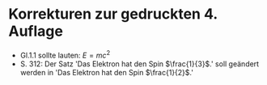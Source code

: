 # Korrekturen zur gedruckten 4. Auflage

- Gl.1.1 sollte lauten: $E=mc^2$
- S. 312: Der Satz 'Das Elektron hat den Spin $\frac{1}{3}$.' soll geändert werden in   'Das Elektron hat den Spin $\frac{1}{2}$.' 
